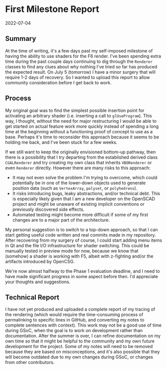 # First Milestone Report

2022-07-04

## Summary

At the time of writing, it's a few days past my self-imposed milestone of having the ability to use shaders for the F6 render. I've been spending extra time during the past couple days continuing to dig through the `Renderer` classes to find any clues about why nothing I've tried so far has produced the expected result. On July 5 (tomorrow) I have a minor surgery that will require 1-2 days of recovery. So I wanted to upload this report to allow community consideration before I get back to work.

## Process

My original goal was to find the simplest possible insertion point for activating an arbitrary shader (i.e. inserting a call to `glUseProgram`). This way, I thought, without the need for major restructuring I would be able to get started on actual feature work more quickly instead of spending a long time at the beginning without a functioning proof of concept to use as a base. Perhaps it's time to reconsider this approach because it seems to be holding me back, and I've been stuck for a few weeks.

If we still want to keep the originally envisioned bottom-up pathway, then there is a possibility that I try departing from the established derived class `CGALRenderer` and try creating my own class that inherits `VBORenderer` or even `Renderer` directly. However there are many risks to this approach:

* It may not even solve the problem I'm trying to overcome, which could potentially be in one of the lower-down objects used to generate position data (such as `VertexArray`, `polyset`, or `polyhedrons`).
* It risks introducing bugs, leaky abstractions, and/or technical debt. This is especially likely given that I am a new developer on the OpenSCAD project and might be unaware of existing implicit conventions or previously discovered side effects.
* Automated testing might become more difficult if some of my first changes are to a major part of the architecture.

My personal suggestion is to switch to a top-down approach, so that I can start getting useful code written and real commits made in my repository. After recovering from my surgery of course, I could start adding menu items in Qt and the file I/O infrastructure for shader switching. This could be manually tested in preview mode for now, because we know that (somehow) a shader is working with F5, albeit with z-fighting and/or the artifacts introduced by OpenCSG.

We're now almost halfway to the Phase 1 evaluation deadline, and I need to have made significant progress in some aspect before then. I'd appreciate your thoughts and suggestions.


## Technical Report

I have not yet produced and uploaded a complete report of my tracing of the rendering (which would require the time-consuming process of permalinking to specific lines in GitHub, and converting my notes to complete sentences with context). This work may not be a good use of time during GSoC, when the goal is to work on development rather than documentation. After the summer is over, I can refine documentation on my own time so that it might be helpful to the community and my own future development for the project. Some of my notes will need to be removed because they are based on misconceptions, and it's also possible that they will become outdated due to my own changes during GSoC, or changes from other contributors.